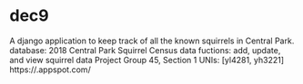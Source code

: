 # dec9
A django application to keep track of all the known squirrels in Central Park.  database: 2018 Central Park Squirrel Census data  fuctions: add, update, and view squirrel data  Project Group 45, Section 1  UNIs: [yl4281, yh3221]  https://.appspot.com/
